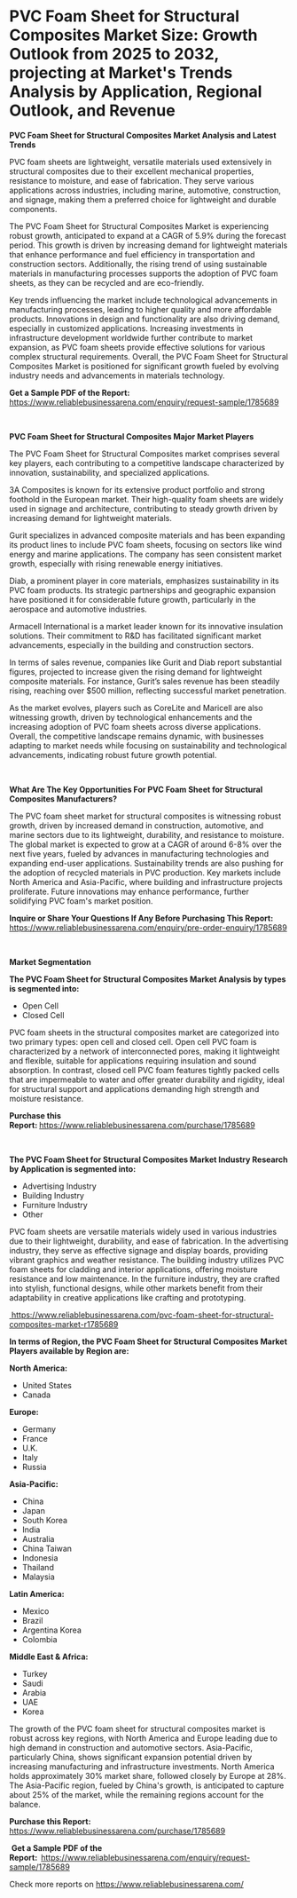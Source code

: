 <p><h1>PVC Foam Sheet for Structural Composites Market Size: Growth Outlook from 2025 to 2032, projecting at Market's Trends Analysis by Application, Regional Outlook, and Revenue</h1></p><p><strong>PVC Foam Sheet for Structural Composites Market Analysis and Latest Trends</strong></p>
<p><p>PVC foam sheets are lightweight, versatile materials used extensively in structural composites due to their excellent mechanical properties, resistance to moisture, and ease of fabrication. They serve various applications across industries, including marine, automotive, construction, and signage, making them a preferred choice for lightweight and durable components.</p><p>The PVC Foam Sheet for Structural Composites Market is experiencing robust growth, anticipated to expand at a CAGR of 5.9% during the forecast period. This growth is driven by increasing demand for lightweight materials that enhance performance and fuel efficiency in transportation and construction sectors. Additionally, the rising trend of using sustainable materials in manufacturing processes supports the adoption of PVC foam sheets, as they can be recycled and are eco-friendly.</p><p>Key trends influencing the market include technological advancements in manufacturing processes, leading to higher quality and more affordable products. Innovations in design and functionality are also driving demand, especially in customized applications. Increasing investments in infrastructure development worldwide further contribute to market expansion, as PVC foam sheets provide effective solutions for various complex structural requirements. Overall, the PVC Foam Sheet for Structural Composites Market is positioned for significant growth fueled by evolving industry needs and advancements in materials technology.</p></p>
<p><strong>Get a Sample PDF of the Report:&nbsp;</strong> <a href="https://www.reliablebusinessarena.com/enquiry/request-sample/1785689?utm_campaign=3181&utm_medium=2&utm_source=Github&utm_content=ia&utm_term=25032025&utm_id=pvc-foam-sheet-for-structural-composites">https://www.reliablebusinessarena.com/enquiry/request-sample/1785689</a></p>
<p>&nbsp;</p>
<p><strong>PVC Foam Sheet for Structural Composites Major Market Players</strong></p>
<p><p>The PVC Foam Sheet for Structural Composites market comprises several key players, each contributing to a competitive landscape characterized by innovation, sustainability, and specialized applications. </p><p>3A Composites is known for its extensive product portfolio and strong foothold in the European market. Their high-quality foam sheets are widely used in signage and architecture, contributing to steady growth driven by increasing demand for lightweight materials.</p><p>Gurit specializes in advanced composite materials and has been expanding its product lines to include PVC foam sheets, focusing on sectors like wind energy and marine applications. The company has seen consistent market growth, especially with rising renewable energy initiatives.</p><p>Diab, a prominent player in core materials, emphasizes sustainability in its PVC foam products. Its strategic partnerships and geographic expansion have positioned it for considerable future growth, particularly in the aerospace and automotive industries.</p><p>Armacell International is a market leader known for its innovative insulation solutions. Their commitment to R&D has facilitated significant market advancements, especially in the building and construction sectors.</p><p>In terms of sales revenue, companies like Gurit and Diab report substantial figures, projected to increase given the rising demand for lightweight composite materials. For instance, Gurit’s sales revenue has been steadily rising, reaching over $500 million, reflecting successful market penetration.</p><p>As the market evolves, players such as CoreLite and Maricell are also witnessing growth, driven by technological enhancements and the increasing adoption of PVC foam sheets across diverse applications. Overall, the competitive landscape remains dynamic, with businesses adapting to market needs while focusing on sustainability and technological advancements, indicating robust future growth potential.</p></p>
<p>&nbsp;</p>
<p><strong>What Are The Key Opportunities For PVC Foam Sheet for Structural Composites Manufacturers?</strong></p>
<p><p>The PVC foam sheet market for structural composites is witnessing robust growth, driven by increased demand in construction, automotive, and marine sectors due to its lightweight, durability, and resistance to moisture. The global market is expected to grow at a CAGR of around 6-8% over the next five years, fueled by advances in manufacturing technologies and expanding end-user applications. Sustainability trends are also pushing for the adoption of recycled materials in PVC production. Key markets include North America and Asia-Pacific, where building and infrastructure projects proliferate. Future innovations may enhance performance, further solidifying PVC foam's market position.</p></p>
<p><strong>Inquire or Share Your Questions If Any Before Purchasing This Report:</strong> <a href="https://www.reliablebusinessarena.com/enquiry/pre-order-enquiry/1785689?utm_campaign=3181&utm_medium=2&utm_source=Github&utm_content=ia&utm_term=25032025&utm_id=pvc-foam-sheet-for-structural-composites">https://www.reliablebusinessarena.com/enquiry/pre-order-enquiry/1785689</a></p>
<p>&nbsp;</p>
<p><strong>Market Segmentation</strong></p>
<p><strong>The PVC Foam Sheet for Structural Composites Market Analysis by types is segmented into:</strong></p>
<p><ul><li>Open Cell</li><li>Closed Cell</li></ul></p>
<p><p>PVC foam sheets in the structural composites market are categorized into two primary types: open cell and closed cell. Open cell PVC foam is characterized by a network of interconnected pores, making it lightweight and flexible, suitable for applications requiring insulation and sound absorption. In contrast, closed cell PVC foam features tightly packed cells that are impermeable to water and offer greater durability and rigidity, ideal for structural support and applications demanding high strength and moisture resistance.</p></p>
<p><strong>Purchase this Report:&nbsp;</strong><a href="https://www.reliablebusinessarena.com/purchase/1785689?utm_campaign=3181&utm_medium=2&utm_source=Github&utm_content=ia&utm_term=25032025&utm_id=pvc-foam-sheet-for-structural-composites">https://www.reliablebusinessarena.com/purchase/1785689</a></p>
<p>&nbsp;</p>
<p><strong>The PVC Foam Sheet for Structural Composites Market Industry Research by Application is segmented into:</strong></p>
<p><ul><li>Advertising Industry</li><li>Building Industry</li><li>Furniture Industry</li><li>Other</li></ul></p>
<p><p>PVC foam sheets are versatile materials widely used in various industries due to their lightweight, durability, and ease of fabrication. In the advertising industry, they serve as effective signage and display boards, providing vibrant graphics and weather resistance. The building industry utilizes PVC foam sheets for cladding and interior applications, offering moisture resistance and low maintenance. In the furniture industry, they are crafted into stylish, functional designs, while other markets benefit from their adaptability in creative applications like crafting and prototyping.</p></p>
<p><a href="https://www.reliablebusinessarena.com/pvc-foam-sheet-for-structural-composites-market-r1785689?utm_campaign=3181&utm_medium=2&utm_source=Github&utm_content=ia&utm_term=25032025&utm_id=pvc-foam-sheet-for-structural-composites">&nbsp;https://www.reliablebusinessarena.com/pvc-foam-sheet-for-structural-composites-market-r1785689</a></p>
<p><strong>In terms of Region, the PVC Foam Sheet for Structural Composites Market Players available by Region are:</strong></p>
<p>
    <p> <strong> North America: </strong>
        <ul>
            <li>United States</li>
            <li>Canada</li>
        </ul>
        </p> 
    <p> <strong> Europe: </strong>
        <ul>
            <li>Germany</li>
            <li>France</li>
            <li>U.K.</li>
            <li>Italy</li>
            <li>Russia</li>
        </ul>
        </p> 
    <p> <strong> Asia-Pacific: </strong>
        <ul>
            <li>China</li>
            <li>Japan</li>
            <li>South Korea</li>
            <li>India</li>
            <li>Australia</li>
            <li>China Taiwan</li>
            <li>Indonesia</li>
            <li>Thailand</li>
            <li>Malaysia</li>
        </ul>
        </p> 
    <p> <strong> Latin America: </strong>
        <ul>
            <li>Mexico</li>
            <li>Brazil</li>
            <li>Argentina Korea</li>
            <li>Colombia</li>
        </ul>
        </p> 
    <p> <strong> Middle East & Africa: </strong>
        <ul>
            <li>Turkey</li>
            <li>Saudi</li>
            <li>Arabia</li>
            <li>UAE</li>
            <li>Korea</li>
        </ul>
    </p>
    </p>
<p><p>The growth of the PVC foam sheet for structural composites market is robust across key regions, with North America and Europe leading due to high demand in construction and automotive sectors. Asia-Pacific, particularly China, shows significant expansion potential driven by increasing manufacturing and infrastructure investments. North America holds approximately 30% market share, followed closely by Europe at 28%. The Asia-Pacific region, fueled by China's growth, is anticipated to capture about 25% of the market, while the remaining regions account for the balance.</p></p>
<p><strong>Purchase this Report: </strong><a href="https://www.reliablebusinessarena.com/purchase/1785689?utm_campaign=3181&utm_medium=2&utm_source=Github&utm_content=ia&utm_term=25032025&utm_id=pvc-foam-sheet-for-structural-composites">https://www.reliablebusinessarena.com/purchase/1785689</a></p>
<p>&nbsp;<strong>Get a Sample PDF of the Report:&nbsp;&nbsp;</strong><a href="https://www.reliablebusinessarena.com/enquiry/request-sample/1785689?utm_campaign=3181&utm_medium=2&utm_source=Github&utm_content=ia&utm_term=25032025&utm_id=pvc-foam-sheet-for-structural-composites">https://www.reliablebusinessarena.com/enquiry/request-sample/1785689</a></p>
<p><strong></strong></p>
<p>Check more reports on <a href="https://www.reliablebusinessarena.com/?utm_campaign=3181&utm_medium=2&utm_source=Github&utm_content=ia&utm_term=25032025&utm_id=pvc-foam-sheet-for-structural-composites">https://www.reliablebusinessarena.com/</a></p>